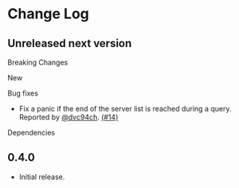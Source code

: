 # Change Log


## Unreleased next version

Breaking Changes

New

Bug fixes

* Fix a panic if the end of the server list is reached during a query.
  Reported by [@dvc94ch]. [(#14)]

Dependencies

[(#14)]: https://github.com/NLnetLabs/domain/pull/14
[@dvc94ch]: https://github.com/dvc94ch


## 0.4.0

* Initial release.
